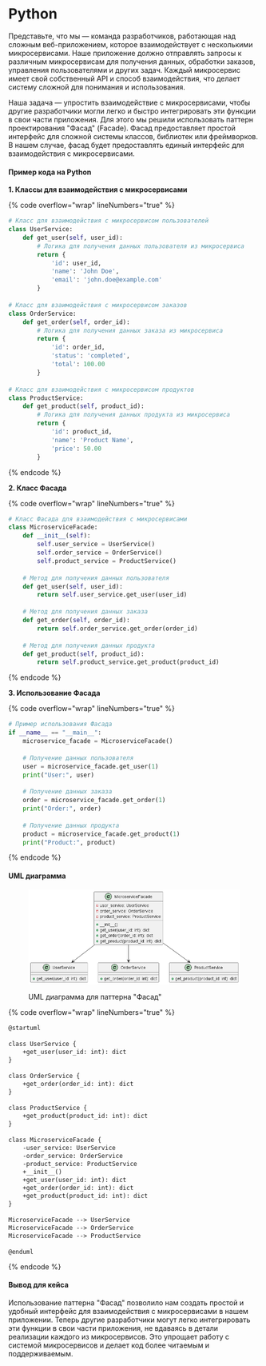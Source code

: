 # Python

Представьте, что мы — команда разработчиков, работающая над сложным веб-приложением, которое взаимодействует с несколькими микросервисами. Наше приложение должно отправлять запросы к различным микросервисам для получения данных, обработки заказов, управления пользователями и других задач. Каждый микросервис имеет свой собственный API и способ взаимодействия, что делает систему сложной для понимания и использования.

Наша задача — упростить взаимодействие с микросервисами, чтобы другие разработчики могли легко и быстро интегрировать эти функции в свои части приложения. Для этого мы решили использовать паттерн проектирования "Фасад" (Facade). Фасад предоставляет простой интерфейс для сложной системы классов, библиотек или фреймворков. В нашем случае, фасад будет предоставлять единый интерфейс для взаимодействия с микросервисами.

#### Пример кода на Python

**1. Классы для взаимодействия с микросервисами**

{% code overflow="wrap" lineNumbers="true" %}
```python
# Класс для взаимодействия с микросервисом пользователей
class UserService:
    def get_user(self, user_id):
        # Логика для получения данных пользователя из микросервиса
        return {
            'id': user_id,
            'name': 'John Doe',
            'email': 'john.doe@example.com'
        }

# Класс для взаимодействия с микросервисом заказов
class OrderService:
    def get_order(self, order_id):
        # Логика для получения данных заказа из микросервиса
        return {
            'id': order_id,
            'status': 'completed',
            'total': 100.00
        }

# Класс для взаимодействия с микросервисом продуктов
class ProductService:
    def get_product(self, product_id):
        # Логика для получения данных продукта из микросервиса
        return {
            'id': product_id,
            'name': 'Product Name',
            'price': 50.00
        }
```
{% endcode %}

**2. Класс Фасада**

{% code overflow="wrap" lineNumbers="true" %}
```python
# Класс Фасада для взаимодействия с микросервисами
class MicroserviceFacade:
    def __init__(self):
        self.user_service = UserService()
        self.order_service = OrderService()
        self.product_service = ProductService()

    # Метод для получения данных пользователя
    def get_user(self, user_id):
        return self.user_service.get_user(user_id)

    # Метод для получения данных заказа
    def get_order(self, order_id):
        return self.order_service.get_order(order_id)

    # Метод для получения данных продукта
    def get_product(self, product_id):
        return self.product_service.get_product(product_id)
```
{% endcode %}

**3. Использование Фасада**

{% code overflow="wrap" lineNumbers="true" %}
```python
# Пример использования Фасада
if __name__ == "__main__":
    microservice_facade = MicroserviceFacade()

    # Получение данных пользователя
    user = microservice_facade.get_user(1)
    print("User:", user)

    # Получение данных заказа
    order = microservice_facade.get_order(1)
    print("Order:", order)

    # Получение данных продукта
    product = microservice_facade.get_product(1)
    print("Product:", product)
```
{% endcode %}

#### UML диаграмма

<figure><img src="../../../../../.gitbook/assets/image (66).png" alt=""><figcaption><p>UML диаграмма для паттерна "Фасад"</p></figcaption></figure>

{% code overflow="wrap" lineNumbers="true" %}
```plantuml
@startuml

class UserService {
    +get_user(user_id: int): dict
}

class OrderService {
    +get_order(order_id: int): dict
}

class ProductService {
    +get_product(product_id: int): dict
}

class MicroserviceFacade {
    -user_service: UserService
    -order_service: OrderService
    -product_service: ProductService
    +__init__()
    +get_user(user_id: int): dict
    +get_order(order_id: int): dict
    +get_product(product_id: int): dict
}

MicroserviceFacade --> UserService
MicroserviceFacade --> OrderService
MicroserviceFacade --> ProductService

@enduml
```
{% endcode %}

#### Вывод для кейса

Использование паттерна "Фасад" позволило нам создать простой и удобный интерфейс для взаимодействия с микросервисами в нашем приложении. Теперь другие разработчики могут легко интегрировать эти функции в свои части приложения, не вдаваясь в детали реализации каждого из микросервисов. Это упрощает работу с системой микросервисов и делает код более читаемым и поддерживаемым.

